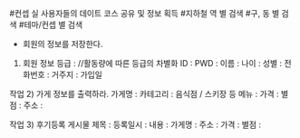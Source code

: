 #컨셉
실 사용자들의 데이트 코스 공유 및 정보 획득
#지하철 역 별 검색
#구, 동 별 검색
#테마/컨셉 별 검색

- 회원의 정보를 저장한다.
1) 회원 정보
등급 : 
//활동량에 따른 등급의 차별화
ID :
PWD : 
이름 : 
나이 : 
성별 : 
전화번호 : 
거주지 : 
가입일

작업 2) 가게 정보를 출력하라.
가게명 : 
카테고리 : 음식점 / 스키장 등
메뉴 : 
가격 : 
별점 : 
주소 : 


작업 3) 후기등록 게시물
제목 :
등록일시 : 
내용 :
가게명 :
주소 : 
가격 : 
별점 : 
